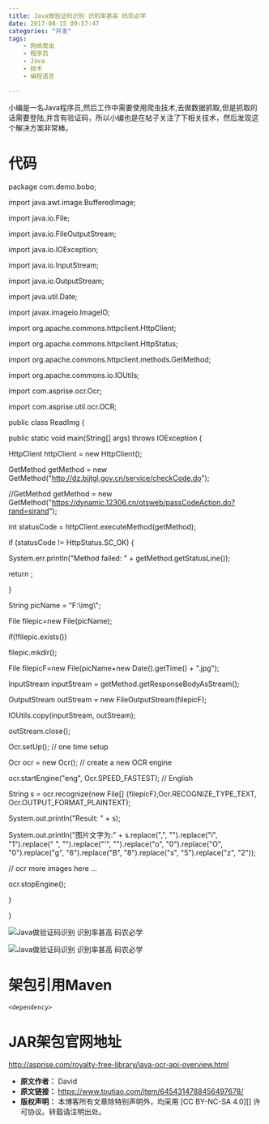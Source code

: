 ```yaml
---
title: Java做验证码识别 识别率甚高 码农必学
date: 2017-08-15 09:57:47
categories: "开发"
tags:
	- 网络爬虫
	- 程序员
	- Java
	- 技术
	- 编程语言

---
```


小编是一名Java程序员,然后工作中需要使用爬虫技术,去做数据抓取,但是抓取的话需要登陆,并含有验证码，所以小编也是在帖子关注了下相关技术，然后发现这个解决方案非常棒。

# 代码 #

package com.demo.bobo;

import java.awt.image.BufferedImage;

import java.io.File;

import java.io.FileOutputStream;

import java.io.IOException;

import java.io.InputStream;

import java.io.OutputStream;

import java.util.Date;

import javax.imageio.ImageIO;

import org.apache.commons.httpclient.HttpClient;

import org.apache.commons.httpclient.HttpStatus;

import org.apache.commons.httpclient.methods.GetMethod;

import org.apache.commons.io.IOUtils;

import com.asprise.ocr.Ocr;

import com.asprise.util.ocr.OCR;

public class ReadImg \{

public static void main(String\[\] args) throws IOException \{

HttpClient httpClient = new HttpClient();

GetMethod getMethod = new GetMethod("http://dz.bjjtgl.gov.cn/service/checkCode.do");

//GetMethod getMethod = new GetMethod("https://dynamic.12306.cn/otsweb/passCodeAction.do?rand=sjrand");

int statusCode = httpClient.executeMethod(getMethod);

if (statusCode != HttpStatus.SC\_OK) \{

System.err.println("Method failed: " + getMethod.getStatusLine());

return ;

\}

String picName = "F:\\img\\";

File filepic=new File(picName);

if(!filepic.exists())

filepic.mkdir();

File filepicF=new File(picName+new Date().getTime() + ".jpg");

InputStream inputStream = getMethod.getResponseBodyAsStream();

OutputStream outStream = new FileOutputStream(filepicF);

IOUtils.copy(inputStream, outStream);

outStream.close();

Ocr.setUp(); // one time setup

Ocr ocr = new Ocr(); // create a new OCR engine

ocr.startEngine("eng", Ocr.SPEED\_FASTEST); // English

String s = ocr.recognize(new File\[\] \{filepicF\},Ocr.RECOGNIZE\_TYPE\_TEXT, Ocr.OUTPUT\_FORMAT\_PLAINTEXT);

System.out.println("Result: " + s);

System.out.println("图片文字为:" + s.replace(",", "").replace("i", "1").replace(" ", "").replace("'", "").replace("o", "0").replace("O", "0").replace("g", "6").replace("B", "8").replace("s", "5").replace("z", "2"));

// ocr more images here ...

ocr.stopEngine();

\}

\}

![Java做验证码识别 识别率甚高 码农必学][Java_ _]

![Java做验证码识别 识别率甚高 码农必学][Java_ _ 1]

# 架包引用Maven    #

    <dependency>

# JAR架包官网地址 #

http://asprise.com/royalty-free-library/java-ocr-api-overview.html


[Java_ _]: /pro/os/crawler/MRJB-YR7J-FMIN.jpg
[Java_ _ 1]: /pro/os/crawler/AAEI-BVMM-3YNN.jpg
 *  **原文作者：** David
 *  **原文链接：** https://www.toutiao.com/item/6454314788456497678/
 *  **版权声明：** 本博客所有文章除特别声明外，均采用 [CC BY-NC-SA 4.0][] 许可协议。转载请注明出处。